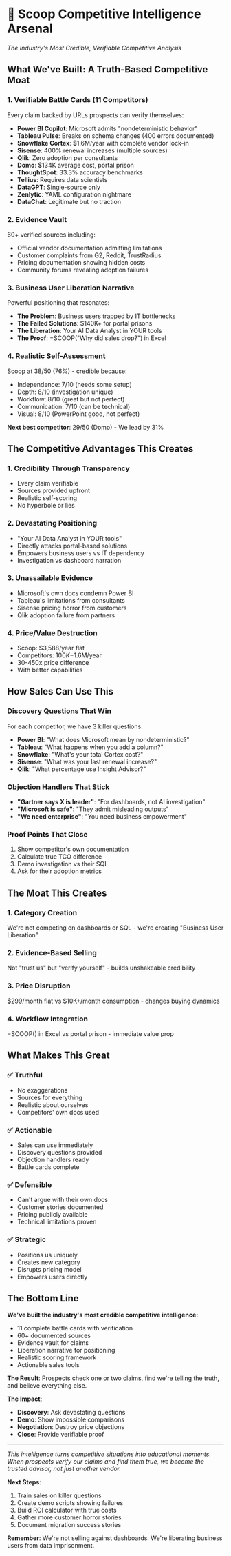 # 🎯 Scoop Competitive Intelligence Arsenal
*The Industry's Most Credible, Verifiable Competitive Analysis*

## What We've Built: A Truth-Based Competitive Moat

### 1. **Verifiable Battle Cards** (11 Competitors)
Every claim backed by URLs prospects can verify themselves:
- **Power BI Copilot**: Microsoft admits "nondeterministic behavior" 
- **Tableau Pulse**: Breaks on schema changes (400 errors documented)
- **Snowflake Cortex**: $1.6M/year with complete vendor lock-in
- **Sisense**: 400% renewal increases (multiple sources)
- **Qlik**: Zero adoption per consultants
- **Domo**: $134K average cost, portal prison
- **ThoughtSpot**: 33.3% accuracy benchmarks
- **Tellius**: Requires data scientists
- **DataGPT**: Single-source only
- **Zenlytic**: YAML configuration nightmare
- **DataChat**: Legitimate but no traction

### 2. **Evidence Vault** 
60+ verified sources including:
- Official vendor documentation admitting limitations
- Customer complaints from G2, Reddit, TrustRadius
- Pricing documentation showing hidden costs
- Community forums revealing adoption failures

### 3. **Business User Liberation Narrative**
Powerful positioning that resonates:
- **The Problem**: Business users trapped by IT bottlenecks
- **The Failed Solutions**: $140K+ for portal prisons
- **The Liberation**: Your AI Data Analyst in YOUR tools
- **The Proof**: =SCOOP("Why did sales drop?") in Excel

### 4. **Realistic Self-Assessment**
Scoop at 38/50 (76%) - credible because:
- Independence: 7/10 (needs some setup)
- Depth: 8/10 (investigation unique)
- Workflow: 8/10 (great but not perfect)
- Communication: 7/10 (can be technical)
- Visual: 8/10 (PowerPoint good, not perfect)

**Next best competitor**: 29/50 (Domo) - We lead by 31%

## The Competitive Advantages This Creates

### 1. **Credibility Through Transparency**
- Every claim verifiable
- Sources provided upfront
- Realistic self-scoring
- No hyperbole or lies

### 2. **Devastating Positioning**
- "Your AI Data Analyst in YOUR tools" 
- Directly attacks portal-based solutions
- Empowers business users vs IT dependency
- Investigation vs dashboard narration

### 3. **Unassailable Evidence**
- Microsoft's own docs condemn Power BI
- Tableau's limitations from consultants
- Sisense pricing horror from customers
- Qlik adoption failure from partners

### 4. **Price/Value Destruction**
- Scoop: $3,588/year flat
- Competitors: $100K-$1.6M/year
- 30-450x price difference
- With better capabilities

## How Sales Can Use This

### Discovery Questions That Win
For each competitor, we have 3 killer questions:
- **Power BI**: "What does Microsoft mean by nondeterministic?"
- **Tableau**: "What happens when you add a column?"
- **Snowflake**: "What's your total Cortex cost?"
- **Sisense**: "What was your last renewal increase?"
- **Qlik**: "What percentage use Insight Advisor?"

### Objection Handlers That Stick
- **"Gartner says X is leader"**: "For dashboards, not AI investigation"
- **"Microsoft is safe"**: "They admit misleading outputs"
- **"We need enterprise"**: "You need business empowerment"

### Proof Points That Close
1. Show competitor's own documentation
2. Calculate true TCO difference
3. Demo investigation vs their SQL
4. Ask for their adoption metrics

## The Moat This Creates

### 1. **Category Creation**
We're not competing on dashboards or SQL - we're creating "Business User Liberation"

### 2. **Evidence-Based Selling**
Not "trust us" but "verify yourself" - builds unshakeable credibility

### 3. **Price Disruption**
$299/month flat vs $10K+/month consumption - changes buying dynamics

### 4. **Workflow Integration**
=SCOOP() in Excel vs portal prison - immediate value prop

## What Makes This Great

### ✅ **Truthful**
- No exaggerations
- Sources for everything
- Realistic about ourselves
- Competitors' own docs used

### ✅ **Actionable**
- Sales can use immediately
- Discovery questions provided
- Objection handlers ready
- Battle cards complete

### ✅ **Defensible**
- Can't argue with their own docs
- Customer stories documented
- Pricing publicly available
- Technical limitations proven

### ✅ **Strategic**
- Positions us uniquely
- Creates new category
- Disrupts pricing model
- Empowers users directly

## The Bottom Line

**We've built the industry's most credible competitive intelligence:**
- 11 complete battle cards with verification
- 60+ documented sources
- Evidence vault for claims
- Liberation narrative for positioning
- Realistic scoring framework
- Actionable sales tools

**The Result**: Prospects check one or two claims, find we're telling the truth, and believe everything else.

**The Impact**: 
- **Discovery**: Ask devastating questions
- **Demo**: Show impossible comparisons  
- **Negotiation**: Destroy price objections
- **Close**: Provide verifiable proof

---

*This intelligence turns competitive situations into educational moments. When prospects verify our claims and find them true, we become the trusted advisor, not just another vendor.*

**Next Steps**:
1. Train sales on killer questions
2. Create demo scripts showing failures
3. Build ROI calculator with true costs
4. Gather more customer horror stories
5. Document migration success stories

**Remember**: We're not selling against dashboards. We're liberating business users from data imprisonment.
